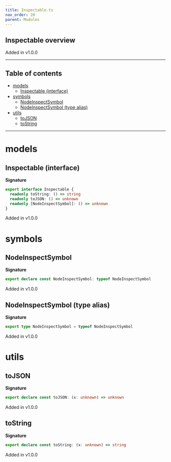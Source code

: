 ```yaml
---
title: Inspectable.ts
nav_order: 20
parent: Modules
---
```


## Inspectable overview

Added in v1.0.0

---

<h2 class="text-delta">Table of contents</h2>

- [models](#models)
  - [Inspectable (interface)](#inspectable-interface)
- [symbols](#symbols)
  - [NodeInspectSymbol](#nodeinspectsymbol)
  - [NodeInspectSymbol (type alias)](#nodeinspectsymbol-type-alias)
- [utils](#utils)
  - [toJSON](#tojson)
  - [toString](#tostring)

---

# models

## Inspectable (interface)

**Signature**

```ts
export interface Inspectable {
  readonly toString: () => string
  readonly toJSON: () => unknown
  readonly [NodeInspectSymbol]: () => unknown
}
```

Added in v1.0.0

# symbols

## NodeInspectSymbol

**Signature**

```ts
export declare const NodeInspectSymbol: typeof NodeInspectSymbol
```

Added in v1.0.0

## NodeInspectSymbol (type alias)

**Signature**

```ts
export type NodeInspectSymbol = typeof NodeInspectSymbol
```

Added in v1.0.0

# utils

## toJSON

**Signature**

```ts
export declare const toJSON: (x: unknown) => unknown
```

Added in v1.0.0

## toString

**Signature**

```ts
export declare const toString: (x: unknown) => string
```

Added in v1.0.0
